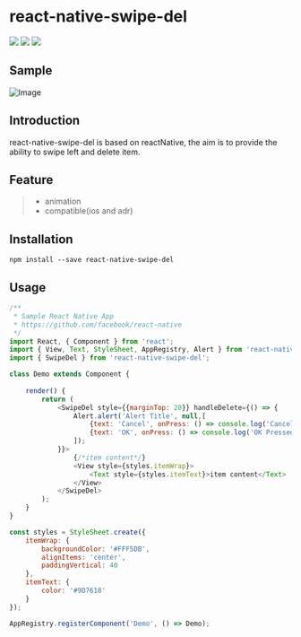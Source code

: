 # react-native-swipe-del
[![](https://img.shields.io/npm/v/react-native-swipe-del.svg?style=flat-square)](https://www.npmjs.com/package/react-native-swipe-del) [![](https://img.shields.io/npm/dt/react-native-swipe-del.svg?style=flat-square)](https://www.npmjs.com/package/react-native-swipe-del) [![](https://img.shields.io/github/license/mashape/apistatus.svg)](https://github.com/venoral/react-native-swipe-del/blob/master/LICENSE)


## Sample

![Image](https://github.com/venoral/Test/blob/master/imgs/swipe-del.gif?raw=true)


## Introduction

react-native-swipe-del is based on reactNative, the aim is to provide the ability to swipe left and delete item.


## Feature

> * animation
> * compatible(ios and adr)


## Installation

`npm install --save react-native-swipe-del`


## Usage

```JavaScript
/**
 * Sample React Native App
 * https://github.com/facebook/react-native
 */
import React, { Component } from 'react';
import { View, Text, StyleSheet, AppRegistry, Alert } from 'react-native';
import { SwipeDel } from 'react-native-swipe-del';

class Demo extends Component {
    
    render() {
        return (
            <SwipeDel style={{marginTop: 20}} handleDelete={() => {
                Alert.alert('Alert Title', null,[
                    {text: 'Cancel', onPress: () => console.log('Cancel Pressed')},
                    {text: 'OK', onPress: () => console.log('OK Pressed')}
                ]);
            }}>
                {/*item content*/}
                <View style={styles.itemWrap}>
                    <Text style={styles.itemText}>item content</Text> 
                </View>
            </SwipeDel>
        );
    }
}

const styles = StyleSheet.create({
    itemWrap: {
        backgroundColor: '#FFF5DB',
        alignItems: 'center',
        paddingVertical: 40
    },
    itemText: {
        color: '#9D7618'
    }
});

AppRegistry.registerComponent('Demo', () => Demo);

```